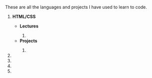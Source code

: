 These are all the languages and projects I have used to learn to code.<br>
<ol>
<li><strong>HTML/CSS</strong></li>
    <ul>
        <li><strong>Lectures</strong></li>
            <ol>
                <li></li>
            </ol>
        <li><strong>Projects</strong></li>
            <ol>
                <li></li>
            </ol>
    </ul>
<li></li>
<li></li>
<li></li>
<li></li>
</ol>
<br>
